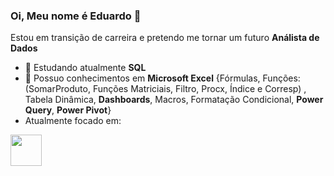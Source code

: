 ### Oi, Meu nome é Eduardo 👋
 Estou em transição de carreira e pretendo me tornar um futuro **Análista de Dados**
- 📝 Estudando atualmente **SQL**
- 📘 Possuo conhecimentos em **Microsoft Excel** {Fórmulas, Funções: (SomarProduto, Funções Matriciais, Filtro, Procx, Índice e Corresp) , Tabela Dinâmica, **Dashboards**, Macros, Formatação Condicional, **Power Query**, **Power Pivot**}
- Atualmente focado em:
<img width='50' height = '50' src="https://cdn.jsdelivr.net/gh/devicons/devicon@latest/icons/azuresqldatabase/azuresqldatabase-original.svg" />
          
          
